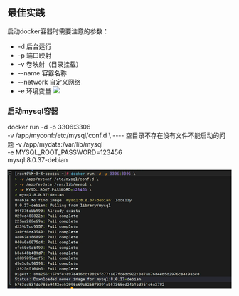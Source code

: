 ## 最佳实践
启动docker容器时需要注意的参数：
- -d 后台运行
- -p 端口映射
- -v 卷映射（目录挂载）
- --name 容器名称
- --network 自定义网络
- -e 环境变量
![](./images/docker-17-01.png)

### 启动mysql容器
docker run -d -p 3306:3306 \
-v /app/myconf:/etc/mysql/conf.d \ ---- 空目录不存在没有文件不能启动的问题
-v /app/mydata:/var/lib/mysql \
-e MYSQL_ROOT_PASSWORD=123456 \
mysql:8.0.37-debian

![image-20250721222433791](.\images\image-20250721222433791.png)